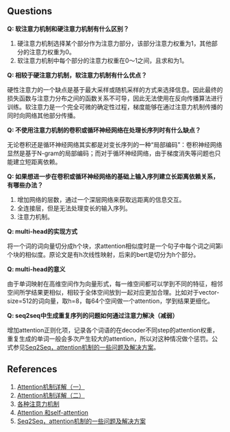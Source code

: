 ## Questions
**Q: 软注意力机制和硬注意力机制有什么区别？**

1. 硬注意力机制选择某个部分作为注意力部分，该部分注意力权重为1，其他部分的注意力权重为0。
2. 软注意力机制中每个部分的注意力权重在0～1之间，且求和为1。

**Q: 相较于硬注意力机制，软注意力机制有什么优点？**

硬性注意力的一个缺点是基于最大采样或随机采样的方式来选择信息。因此最终的损失函数与注意力分布之间的函数关系不可导，因此无法使用在反向传播算法进行训练。软注意力是一个完全可微的确定性过程，梯度能够在通过注意力机制传播的同时向网络其他部分传播。

**Q: 不使用注意力机制的卷积或循环神经网络在处理长序列时有什么缺点？**

无论卷积还是循环神经网络其实都是对变长序列的一种“局部编码”：卷积神经网络显然是基于N-gram的局部编码；而对于循环神经网络，由于梯度消失等问题也只能建立短距离依赖。

**Q: 如果想进一步在卷积或循环神经网络的基础上输入序列建立长距离依赖关系，有哪些办法？**

1. 增加网络的层数，通过一个深层网络来获取远距离的信息交互。
2. 全连接层，但是无法处理变长的输入序列。
3. 注意力机制。

**Q: multi-head的实现方式**

将一个词的词向量切分成h个块，求attention相似度时是一个句子中每个词之间第i个块的相似度。原论文是有h次线性映射，后来的bert是切分为h个部分。

**Q: multi-head的意义**

由于单词映射在高维空间作为向量形式，每一维空间都可以学到不同的特征，相邻空间所学结果更相似，相较于全体空间放到一起对应更加合理。比如对于vector-size=512的词向量，取h=8，每64个空间做一个attention，学到结果更细化。

**Q: seq2seq中生成重复序列的问题如何通过注意力解决（减弱）**

增加attention正则化项，记录各个词语的在decoder不同step的attention权重，重复生成的单词一般会多次产生较大的attention，所以对这种情况做个惩罚。公式参见[Seq2Seq，attention机制的一些问题及解决方案](https://blog.csdn.net/CsWarmSun/article/details/106106388)。


## References
1. [Attention机制详解（一）](https://zhuanlan.zhihu.com/p/47063917)
2. [Attention机制详解（二）](https://zhuanlan.zhihu.com/p/47282410)
3. [各种注意力机制](https://blog.csdn.net/qq_32806793/article/details/88782157)
4. [Attention 和self-attention](https://www.cnblogs.com/AntonioSu/p/12019534.html)
5. [Seq2Seq，attention机制的一些问题及解决方案](https://blog.csdn.net/CsWarmSun/article/details/106106388)


